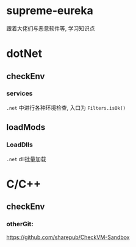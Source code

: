 # supreme-eureka
跟着大佬们与恶意软件等, 学习知识点


# dotNet
## checkEnv
### services
`.net` 中进行各种环境检查, 入口为 `Filters.isOk()`
## loadMods
### LoadDlls
`.net` dll批量加载


# C/C++
## checkEnv


### otherGit:
https://github.com/sharepub/CheckVM-Sandbox

